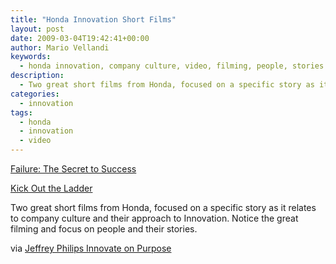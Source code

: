 ```yaml
---
title: "Honda Innovation Short Films"
layout: post
date: 2009-03-04T19:42:41+00:00
author: Mario Vellandi
keywords:
  - honda innovation, company culture, video, filming, people, stories
description:
  - Two great short films from Honda, focused on a specific story as it relates to company culture and their approach to Innovation. Notice the great filming and focus on people and their stories.
categories:
  - innovation
tags:
  - honda
  - innovation
  - video
---
```

<a rel="nofollow" href="http://dreams.honda.com/#/video_fa">Failure: The Secret to Success</a>

<a rel="nofollow" href="http://dreams.honda.com/#/video_la">Kick Out the Ladder</a>

Two great short films from Honda, focused on a specific story as it relates to company culture and their approach to Innovation. Notice the great filming and focus on people and their stories.

via [Jeffrey Philips Innovate on Purpose](http://innovateonpurpose.blogspot.com/2009/02/hondas-innovation-culture.html)
